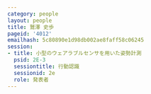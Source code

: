 ```yaml
---
category: people
layout: people
title: 鷲澤 史歩
pageid: '4012'
emailhash: 5c80890e1d98db002ae8faff58c06245
session:
- title: 小型のウェアラブルセンサを用いた姿勢計測
  psid: 2E-3
  sessiontitle: 行動認識
  sessionid: 2e
  role: 発表者
---
```

